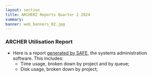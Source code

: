 ```yaml
---
layout: section
title: ARCHER2 Reports Quarter 2 2024
summary: 
banner: web_banners_02.jpg
---
```


### ARCHER Utilisation Report


* Here is a report [generated by SAFE](Q2_2024_safe.pdf), the systems administration
software.  This includes:
    * Time usage, broken down by project and by queue;
    * Disk usage, broken down by project;


<!--

### ARCHER SP Service


* [SP Service Report: Q2 2024](SP_Report_2Q24.pdf)


### ARCHER CSE Service

* [CSE Performance Report: Q2 2024](CSE_Report_2Q24.pdf)


-->

